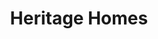 ---
title: Heritage Homes
description: Large development project in North Dakota.  It consisted of 78 homes plus a welcome center, pool, and pickleball court.  The main selling feature was the “Side Lot” concept for this development. One home was selected to showcase its interior.
bannerh1: Heritage Homes
layout: post
slug: heritage-homes
thumbnail: img/heritage1.jpg

heading: Large Development in North Dakota.

desc: This was a large development project in North Dakota.  It consisted of 78 homes plus a welcome center, pool, and pickleball court.  The main selling feature was the “Side Lot” concept for this development. One home was selected to showcase its interior.

video: https://player.vimeo.com/video/519110805
tour_link: http://kennedy.inteck3d.com/

photo1: img/heritage1.jpg
photo2: img/heritage2.jpg
photo3: img/heritage3.jpg
photo4: img/heritage4.jpg
photo5: img/heritage5.jpg
photo6: img/heritage6.jpg


cta: QUESTIONS ABOUT OUR SERVICES?
cta_sub: 
cta_link: /contact
---
